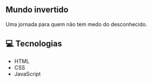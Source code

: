 ## Mundo invertido
Uma jornada para quem não tem medo do desconhecido. 


## 💻 Tecnologias
- HTML
- CSS
- JavaScript

